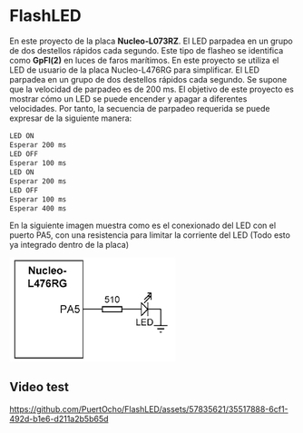 # FlashLED

En este proyecto de la placa **Nucleo-L073RZ**. El LED parpadea en un grupo de dos destellos rápidos cada segundo. Este tipo de flasheo se identifica como **GpFl(2)** en luces de faros marítimos. En este proyecto se utiliza el LED de usuario de la placa Nucleo-L476RG para simplificar. El LED parpadea en un grupo de dos destellos rápidos cada segundo. Se supone que la velocidad de parpadeo es de 200 ms. El objetivo de este proyecto es mostrar cómo un LED se puede encender y apagar a diferentes velocidades. Por tanto, la secuencia de parpadeo requerida se puede expresar de la siguiente manera:

```
LED ON
Esperar 200 ms
LED OFF
Esperar 100 ms
LED ON
Esperar 200 ms
LED OFF
Esperar 100 ms
Esperar 400 ms
```

En la siguiente imagen muestra como es el conexionado del LED con el puerto PA5, con una resistencia para limitar la corriente del LED (Todo esto ya integrado dentro de la placa)
 
![](assets/20240222152414.png)

## Video test
https://github.com/PuertOcho/FlashLED/assets/57835621/35517888-6cf1-492d-b1e6-d211a2b5b65d

